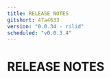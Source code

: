 ```yaml
---
title: RELEASE NOTES
gitshort: 47a4633
version: "0.0.34 - rilid"
scheduled: "v0.0.3.4"
---
```

# RELEASE NOTES


